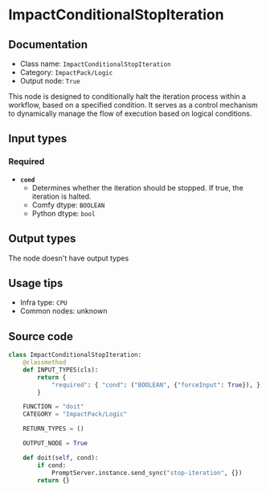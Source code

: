 # ImpactConditionalStopIteration
## Documentation
- Class name: `ImpactConditionalStopIteration`
- Category: `ImpactPack/Logic`
- Output node: `True`

This node is designed to conditionally halt the iteration process within a workflow, based on a specified condition. It serves as a control mechanism to dynamically manage the flow of execution based on logical conditions.
## Input types
### Required
- **`cond`**
    - Determines whether the iteration should be stopped. If true, the iteration is halted.
    - Comfy dtype: `BOOLEAN`
    - Python dtype: `bool`
## Output types
The node doesn't have output types
## Usage tips
- Infra type: `CPU`
- Common nodes: unknown


## Source code
```python
class ImpactConditionalStopIteration:
    @classmethod
    def INPUT_TYPES(cls):
        return {
            "required": { "cond": ("BOOLEAN", {"forceInput": True}), },
        }

    FUNCTION = "doit"
    CATEGORY = "ImpactPack/Logic"

    RETURN_TYPES = ()

    OUTPUT_NODE = True

    def doit(self, cond):
        if cond:
            PromptServer.instance.send_sync("stop-iteration", {})
        return {}

```

